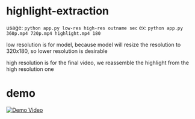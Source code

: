 # highlight-extraction

usage: `python app.py low-res high-res outname sec`
ex: `python app.py 360p.mp4 720p.mp4 highlight.mp4 180`

low resolution is for model, because model will resize the resolution to 320x180, so lower resolution is desirable

high resolution is for the final video, we reassemble the highlight from the high resolution one

# demo
[![Demo Video](https://img.youtube.com/vi/X5EXB_CAjZE/0.jpg)](https://www.youtube.com/watch?v=X5EXB_CAjZE)